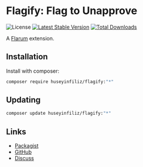 # Flagify: Flag to Unapprove

![License](https://img.shields.io/badge/license-GPL-3.0blue.svg) [![Latest Stable Version](https://img.shields.io/packagist/v/huseyinfiliz/flagify.svg)](https://packagist.org/packages/huseyinfiliz/flagify) [![Total Downloads](https://img.shields.io/packagist/dt/huseyinfiliz/profile-cards.svg)](https://packagist.org/packages/huseyinfiliz/flagify)

A [Flarum](http://flarum.org) extension.

## Installation

Install with composer:

```sh
composer require huseyinfiliz/flagify:"*"
```

## Updating

```sh
composer update huseyinfiliz/flagify:"*"
```

## Links

- [Packagist](https://packagist.org/packages/huseyinfiliz/flagify)
- [GitHub](https://github.com/huseyinfiliz/flagify)
- [Discuss](https://discuss.flarum.org/)
